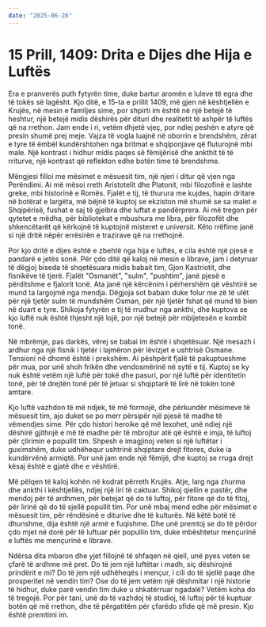 ```yaml
---
date: "2025-06-26"
---
```


# 15 Prill, 1409: Drita e Dijes dhe Hija e Luftës

Era e pranverës puth fytyrën time, duke bartur aromën e luleve të egra dhe të tokës së lagësht.  Kjo ditë, e 15-ta e prillit 1409, më gjen në kështjellën e Krujës, në mesin e familjes sime, por shpirti im është në një betejë të heshtur, një betejë midis dëshirës për dituri dhe realitetit të ashpër të luftës që na rrethon.  Jam ende i ri, vetëm dhjetë vjeç, por  ndiej peshën e atyre që presin shumë prej meje.  Vajza të vogla luajnë në oborrin e brendshëm, zërat e tyre të ëmbël kundërshtohen nga britmat e shqiponjave që fluturojnë mbi male.  Një kontrast i hidhur midis paqes së fëmijërisë dhe ankthit të të rriturve, një kontrast që reflekton edhe botën time të brendshme.

Mëngjesi filloi me mësimet e mësuesit tim, një njeri i ditur që vjen nga Perëndimi. Ai më mësoi rreth Aristotelit dhe Platonit, mbi filozofinë e lashte greke, mbi historinë e Romës.  Fjalët e tij, të thurura me kujdes, hapin dritare në botërat e largëta, më bëjnë të kuptoj se ekziston më shumë se sa malet e Shqipërisë, fushat e saj të gjelbra dhe luftat e pandërprera. Ai më tregon për qytetet e mëdha, për bibliotekat e mbushura me libra, për filozofët dhe shkencëtarët që kërkojnë të kuptojnë misteret e universit. Këto rrëfime janë si një dritë nëpër errësirën e trazirave që na rrethojnë.


Por kjo dritë e dijes është e zbehtë nga hija e luftës, e cila është një pjesë e pandarë e jetës sonë.  Për çdo ditë që kaloj në mesin e librave, jam i detyruar të dëgjoj biseda të shqetësuara midis babait tim, Gjon Kastriotit, dhe fisnikëve të tjerë.  Fjalët "Osmanët", "sulm", "pushtim", janë pjesë e përditshme e fjalorit tonë.  Ata janë një kërcënim i përhershëm që vështirë se mund ta largojmë nga mendja.  Dëgjoja sot babain duke folur me zë të ulët për një tjetër sulm të mundshëm Osman, për një tjetër fshat që mund të bien në duart e tyre.  Shikoja fytyrën e tij të rrudhur nga ankthi, dhe kuptova se kjo luftë nuk është thjesht një lojë, por një betejë për mbijetesën e kombit tonë.


Në mbrëmje, pas darkës, vërej se babai im është i shqetësuar.  Një mesazh i ardhur nga një fisnik i tjetër i lajmëron për lëvizjet e ushtrisë Osmane.  Tensioni në dhomë është i prekshëm.  Ai pëshpërit fjalë të pakuptueshme për mua, por unë shoh frikën dhe vendosmërinë në sytë e tij.  Kuptoj se ky nuk është vetëm një luftë për tokë dhe pasuri, por një luftë për identitetin tonë, për të drejtën tonë për të jetuar si shqiptarë të lirë në tokën tonë amtare.

Kjo luftë vazhdon të më ndjek, të më formojë, dhe përkundër mësimeve të mësuesit tim, ajo duket se po merr përsipër një pjesë të madhe të vëmendjes sime.  Për çdo histori heroike që më lexohet, unë ndiej një dëshirë gjithnjë e më të madhe për të mbrojtur atë që është e imja, të luftoj për çlirimin e popullit tim.  Shpesh e imagjinoj veten si një luftëtar i guximshëm, duke udhëhequr ushtrinë shqiptare drejt fitores, duke ia kundërvënë armiqtë.  Por unë jam ende një fëmijë, dhe kuptoj se rruga drejt kësaj është e gjatë dhe e vështirë.


Më pëlqen të kaloj kohën në kodrat përreth Krujës.  Atje, larg nga zhurma dhe ankthi i kështjellës, ndjej një liri të caktuar.  Shikoj qiellin e pastër, dhe mendoj për të ardhmen, për betejat që do të luftoj, për fitore që do të fitoj, për lirinë që do të sjellë popullit tim.  Por unë mbaj mend edhe për mësimet e mësuesit tim, për rëndësinë e diturive dhe të kulturës.  Në këtë botë të dhunshme, dija është një armë e fuqishme.  Dhe unë premtoj se do të përdor çdo mjet në dorë për të luftuar për popullin tim, duke mbështetur mençurinë e luftës me mençurinë e librave.

Ndërsa dita mbaron dhe yjet fillojnë të shfaqen në qiell, unë pyes veten se çfarë të ardhme më pret. Do të jem një luftëtar i madh, siç dëshirojnë prindërit e mi? Do të jem një udhëheqës i mençur, i cili do të sjellë paqe dhe prosperitet në vendin tim? Ose do të jem vetëm një dëshmitar i një historie të hidhur, duke parë vendin tim duke u shkatërruar ngadalë?  Vetëm koha do të tregojë.  Por për tani, unë do të vazhdoj të studioj, të luftoj për të kuptuar botën që më rrethon, dhe të përgatitëm për çfarëdo sfide që më presin.  Kjo është premtimi im.
